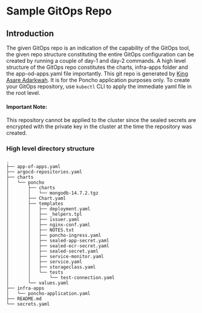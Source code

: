 # Sample GitOps Repo

## Introduction

The given  GitOps repo is an indication of the capability of the GitOps tool, the given repo structure constituting the entire GitOps configuration can be created by running a couple of day-1 and day-2 commands. A high level structure of the GitOps repo constitutes the charts, infra-apps folder and the app-od-apps.yaml file importantly.  This git repo is generated by [King Asare Adarkwah](git@gitlab.com:kingasare/poncho-gitops-conf.git).  It is for the Poncho application purposes only.  To create your GitOps repository, use `kubectl` CLI to apply the immediate yaml file in the root level.

#### Important Note:
This repository cannot be applied to the cluster since the sealed secrets are encrypted with the private key in the cluster at the time the repository was created.


### High level directory structure

```
.
├── app-of-apps.yaml
├── argocd-repositories.yaml
├── charts
│   └── poncho
│       ├── charts
│       │   └── mongodb-14.7.2.tgz
│       ├── Chart.yaml
│       ├── templates
│       │   ├── deployment.yaml
│       │   ├── _helpers.tpl
│       │   ├── issuer.yaml
│       │   ├── nginx-conf.yaml
│       │   ├── NOTES.txt
│       │   ├── poncho-ingress.yaml
│       │   ├── sealed-app-secret.yaml
│       │   ├── sealed-ecr-secret.yaml
│       │   ├── sealed-secret.yaml
│       │   ├── service-monitor.yaml
│       │   ├── service.yaml
│       │   ├── storageclass.yaml
│       │   └── tests
│       │       └── test-connection.yaml
│       └── values.yaml
├── infra-apps
│   └── poncho-application.yaml
├── README.md
└── secrets.yaml

```